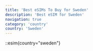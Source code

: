 ```yaml
---
title: 'Best eSIMs To Buy for Sweden'
description: 'Best eSIM for Sweden'
navigation: true
category: 'country'
country: 'Sweden'
---
```


::esim{country="sweden"}
